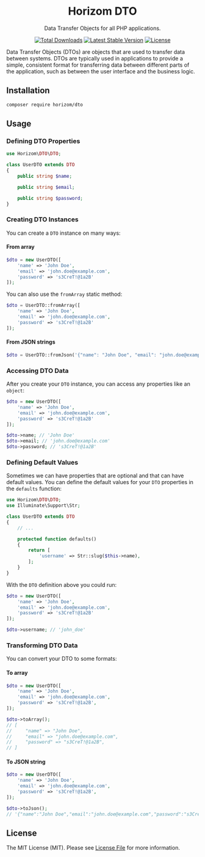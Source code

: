 
<div align="center">
<h1>Horizom DTO</h1>

Data Transfer Objects for all PHP applications.
</div>

<p align="center">
<a href="https://packagist.org/packages/horizom/dto"><img src="https://poser.pugx.org/horizom/dto/d/total.svg" alt="Total Downloads"></a>
<a href="https://packagist.org/packages/horizom/dto"><img src="https://poser.pugx.org/horizom/dto/v/stable.svg" alt="Latest Stable Version"></a>
<a href="https://packagist.org/packages/horizom/dto"><img src="https://poser.pugx.org/horizom/dto/license.svg" alt="License"></a>
</p>

Data Transfer Objects (DTOs) are objects that are used to transfer data between systems. DTOs are typically used in applications to provide a simple, consistent format for transferring data between different parts of the application, such as between the user interface and the business logic.

## Installation

```bash
composer require horizom/dto
```

## Usage

### Defining DTO Properties

```php
use Horizom\DTO\DTO;

class UserDTO extends DTO
{
    public string $name;

    public string $email;

    public string $password;
}
```

### Creating DTO Instances

You can create a `DTO` instance on many ways:

#### From array

```php
$dto = new UserDTO([
    'name' => 'John Doe',
    'email' => 'john.doe@example.com',
    'password' => 's3CreT!@1a2B'
]);
```

You can also use the `fromArray` static method:

```php
$dto = UserDTO::fromArray([
    'name' => 'John Doe',
    'email' => 'john.doe@example.com',
    'password' => 's3CreT!@1a2B'
]);
```

#### From JSON strings

```php
$dto = UserDTO::fromJson('{"name": "John Doe", "email": "john.doe@example.com", "password": "s3CreT!@1a2B"}');
```

### Accessing DTO Data

After you create your `DTO` instance, you can access any properties like an `object`:

```php
$dto = new UserDTO([
    'name' => 'John Doe',
    'email' => 'john.doe@example.com',
    'password' => 's3CreT!@1a2B'
]);

$dto->name; // 'John Doe'
$dto->email; // 'john.doe@example.com'
$dto->password; // 's3CreT!@1a2B'
```

### Defining Default Values

Sometimes we can have properties that are optional and that can have default values. You can define the default values for your `DTO` properties in the `defaults` function:

```php
use Horizom\DTO\DTO;
use Illuminate\Support\Str;

class UserDTO extends DTO
{
    // ...

    protected function defaults()
    {
        return [
            'username' => Str::slug($this->name),
        ];
    }
}
```

With the `DTO` definition above you could run:

```php
$dto = new UserDTO([
    'name' => 'John Doe',
    'email' => 'john.doe@example.com',
    'password' => 's3CreT!@1a2B'
]);

$dto->username; // 'john_doe'
```

### Transforming DTO Data

You can convert your DTO to some formats:

#### To array

```php
$dto = new UserDTO([
    'name' => 'John Doe',
    'email' => 'john.doe@example.com',
    'password' => 's3CreT!@1a2B',
]);

$dto->toArray();
// [
//     "name" => "John Doe",
//     "email" => "john.doe@example.com",
//     "password" => "s3CreT!@1a2B",
// ]
```

#### To JSON string

```php
$dto = new UserDTO([
    'name' => 'John Doe',
    'email' => 'john.doe@example.com',
    'password' => 's3CreT!@1a2B',
]);

$dto->toJson();
// '{"name":"John Doe","email":"john.doe@example.com","password":"s3CreT!@1a2B"}'
```

## License

The MIT License (MIT). Please see [License File](LICENSE.md) for more information.
